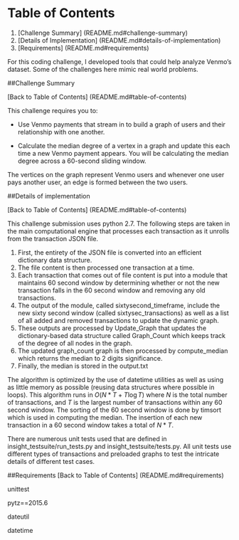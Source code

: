 # Table of Contents

1. [Challenge Summary] (README.md#challenge-summary)
2. [Details of Implementation] (README.md#details-of-implementation)
3. [Requirements] (README.md#requirements)

For this coding challenge, I developed tools that could help analyze Venmo’s dataset. Some of the challenges here mimic real world problems.


##Challenge Summary

[Back to Table of Contents] (README.md#table-of-contents)

This challenge requires you to:

- Use Venmo payments that stream in to build a  graph of users and their relationship with one another.

- Calculate the median degree of a vertex in a graph and update this each time a new Venmo payment appears. You will be calculating the median degree across a 60-second sliding window.

The vertices on the graph represent Venmo users and whenever one user pays another user, an edge is formed between the two users.

##Details of implementation

[Back to Table of Contents] (README.md#table-of-contents)

This challenge submission uses python 2.7. The following steps are taken in the main computational engine that processes each transaction as it unrolls from the transaction JSON file.

1. First, the entirety of the JSON file is converted into an efficient dictionary data structure. 
2. The file content is then processed one transaction at a time.
3. Each transaction that comes out of file content is put into a module that maintains 60 second window by determining whether or not the new transaction falls in the 60 second window and removing any old transactions.
4. The output of the module, called sixtysecond_timeframe, include the new sixty second window (called sixtysec_transactions) as well as a list of all added and removed transactions to update the dynamic graph.
5. These outputs are processed by Update_Graph that updates the dictionary-based data structure called Graph_Count which keeps track of the degree of all nodes in the graph.
6. The updated graph_count graph is then processed by compute_median which returns the median to 2 digits significance.
7. Finally, the median is stored in the output.txt

The algorithm is optimized by the use of datetime utilities as well as using as little memory as possible (reusing data structures where possible in loops). This algorithm runs in $O(N*T + T \log T)$ where $N$ is the total number of transactions, and $T$ is the largest number of transactions within any 60 second window. The sorting of the 60 second window is done by timsort which is used in computing the median. The insertion of each new transaction in a 60 second window takes a total of $N*T$.   

There are numerous unit tests used that are defined in insight_testsuite/run_tests.py and insight_testsuite/tests.py. All unit tests use different types of transactions and preloaded graphs to test the intricate details of different test cases. 

##Requirements
[Back to Table of Contents] (README.md#requirements)

unittest

pytz==2015.6

dateutil

datetime
